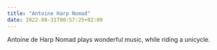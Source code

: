 ```yaml
---
title: "Antoine Harp Nomad"
date: 2022-08-31T00:57:25+02:00
---
```


Antoine de Harp Nomad plays wonderful music, while riding a unicycle.
<!--more-->


